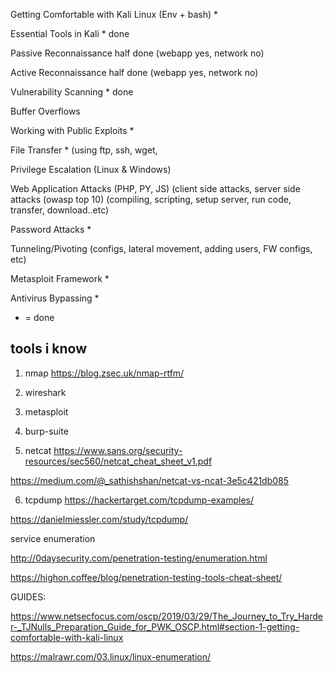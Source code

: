 Getting Comfortable with Kali Linux (Env + bash)  *

Essential Tools in Kali * done 

Passive Reconnaissance half done (webapp yes, network no) 

Active Reconnaissance  half done (webapp yes, network no) 

Vulnerability Scanning  * done

Buffer Overflows 

Working with Public Exploits * 

File Transfer * (using ftp, ssh, wget, 

Privilege Escalation (Linux & Windows) 

Web Application Attacks (PHP, PY, JS) (client side attacks, server side attacks (owasp top 10) 
    (compiling, scripting, setup server, run code, transfer, download..etc) 
    
Password Attacks *

Tunneling/Pivoting (configs, lateral movement, adding users, FW configs, etc) 

Metasploit Framework * 

Antivirus Bypassing * 
    

* = done 

## tools i know 

1. nmap https://blog.zsec.uk/nmap-rtfm/ 

2. wireshark 
3. metasploit 
4. burp-suite 
5. netcat
https://www.sans.org/security-resources/sec560/netcat_cheat_sheet_v1.pdf 

https://medium.com/@_sathishshan/netcat-vs-ncat-3e5c421db085


6. tcpdump 
https://hackertarget.com/tcpdump-examples/ 

https://danielmiessler.com/study/tcpdump/


service enumeration 

http://0daysecurity.com/penetration-testing/enumeration.html 

https://highon.coffee/blog/penetration-testing-tools-cheat-sheet/ 



GUIDES:


https://www.netsecfocus.com/oscp/2019/03/29/The_Journey_to_Try_Harder-_TJNulls_Preparation_Guide_for_PWK_OSCP.html#section-1-getting-comfortable-with-kali-linux





https://malrawr.com/03.linux/linux-enumeration/ 



